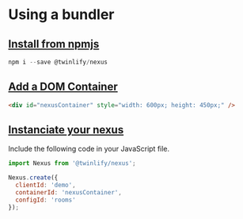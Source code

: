 # Using a bundler

## [Install from npmjs](#install-from-npmjs)

```js
npm i --save @twinlify/nexus
```

## [Add a DOM Container](#add-a-dom-container)

```html
<div id="nexusContainer" style="width: 600px; height: 450px;" />
```

## [Instanciate your nexus](#instanciate-your-nexus)

Include the following code in your JavaScript file.

```js
import Nexus from '@twinlify/nexus';

Nexus.create({
  clientId: 'demo',
  containerId: 'nexusContainer',
  configId: 'rooms'
});
```
